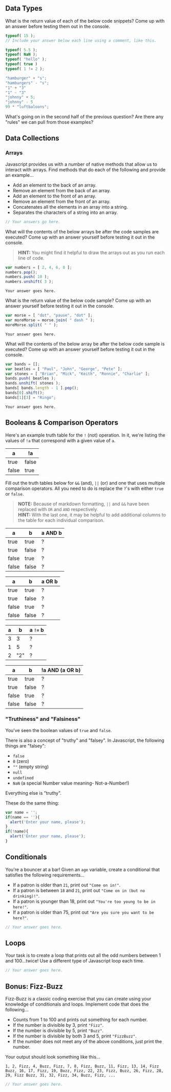 ## Data Types

What is the return value of each of the below code snippets? Come up with an answer before testing them out in the console.

```js
typeof( 15 );
// Include your answer below each line using a comment, like this.

typeof( 5.5 );
typeof( NaN );
typeof( "hello" );
typeof( true )
typeof( 1 != 2 );

"hamburger" + "s";
"hamburgers" - "s";
"1" + "3"
"1" - "3"
"johnny" + 5;
"johnny" - 5
99 * "luftbaloons";
```

What's going on in the second half of the previous question? Are there any "rules" we can pull from those examples?

## Data Collections

### Arrays

Javascript provides us with a number of native methods that allow us to interact with arrays. Find methods that do each of the following and provide an example...
* Add an element to the back of an array.
* Remove an element from the back of an array.
* Add an element to the front of an array.
* Remove an element from the front of an array.
* Concatenates all the elements in an array into a string.
* Separates the characters of a string into an array.

```js
// Your answers go here.
```

What will the contents of the below arrays be after the code samples are executed? Come up with an answer yourself before testing it out in the console.
> **HINT:** You might find it helpful to draw the arrays out as you run each line of code.

```js
var numbers = [ 2, 4, 6, 8 ];
numbers.pop();
numbers.push( 10 );
numbers.unshift( 3 );
```

```
Your answer goes here.
```

What is the return value of the below code sample? Come up with an answer yourself before testing it out in the console.

```js
var morse = [ "dot", "pause", "dot" ];
var moreMorse = morse.join( " dash " );
moreMorse.split( " " );
```

```
Your answer goes here.
```

What will the contents of the below array be after the below code sample is executed? Come up with an answer yourself before testing it out in the console.

```js
var bands = [];
var beatles = [ "Paul", "John", "George", "Pete" ];
var stones = [ "Brian", "Mick", "Keith", "Ronnie", "Charlie" ];
bands.push( beatles );
bands.unshift( stones );
bands[ bands.length - 1 ].pop();
bands[0].shift();
bands[1][3] = "Ringo";
```

```
Your answer goes here.
```

## Booleans & Comparison Operators

Here's an example truth table for the `!` (not) operation. In it, we're listing the values of `!a` that correspond with a given value of `a`.

|a|!a|
|---|---|
|true|false|
|false|true|

Fill out the truth tables below for `&&` (and), `||` (or) and one that uses multiple comparison operators. All you need to do is replace the `?`'s with either `true` or `false`.
> **NOTE:** Because of markdown formatting, `||` and `&&` have been replaced with `OR` and `AND` respectively.  
> **HINT:** With the last one, it may be helpful to add additional columns to the table for each individual comparison.  

| a | b | a AND b |
| --- | --- | --- |
| true | true | ? |
| true | false | ? |
| false | true | ? |
| false | false | ? |

|a|b|a OR b|
|---|---|---|
|true|true|?|
|true|false|?|
|false|true|?|
|false|false|?|

|a|b|a `!=` b|
|---|---|---|
|3|3|?|
|1|5|?|
|2|"2"|?|

|a|b|!a AND (a OR b)|
|---|---|---|
|true|true|?|
|true|false|?|
|false|true|?|
|false|false|?|

### "Truthiness" and "Falsiness"

You've seen the boolean values of `true` and `false`.

There is also a concept of "truthy" and "falsey". In Javascript, the following things are "falsey":

- `false`
- `0` (zero)
- `""` (empty string)
- `null`
- `undefined`
- `NaN` (a special Number value meaning- Not-a-Number!)

Everything else is "truthy".

These do the same thing:

```js
var name = '';
if(name == ''){
  alert('Enter your name, please');
}
if(!name){
  alert('Enter your name, please');
}
```

## Conditionals

You're a bouncer at a bar! Given an `age` variable, create a conditional that satisfies the following requirements...
* If a patron is older than `21`, print out `"Come on in!"`.
* If a patron is between `18` and `21`, print out `"Come on in (but no drinking)!"`.
* If a patron is younger than 18, print out `"You're too young to be in here!"`.
* If a patron is older than 75, print out `"Are you sure you want to be here?"`.

```js
// Your answer goes here.
```

## Loops

Your task is to create a loop that prints out all the odd numbers between 1 and 100...twice! Use a different type of Javascript loop each time.

```js
// Your answer goes here.
```

## Bonus: Fizz-Buzz
Fizz-Buzz is a classic coding exercise that you can create using your knowledge of conditionals and loops. Implement code that does the following...
* Counts from 1 to 100 and prints out something for each number.
* If the number is divisible by 3, print `"Fizz"`.
* If the number is divisible by 5, print `"Buzz"`.
* If the number is divisible by both 3 and 5, print `"FizzBuzz"`.
* If the number does not meet any of the above conditions, just print the number.

Your output should look something like this...
```
1, 2, Fizz, 4, Buzz, Fizz, 7, 8, Fizz, Buzz, 11, Fizz, 13, 14, Fizz Buzz, 16, 17, Fizz, 19, Buzz, Fizz, 22, 23, Fizz, Buzz, 26, Fizz, 28, 29, Fizz Buzz, 31, 32, Fizz, 34, Buzz, Fizz, ...
```

```js
// Your answer goes here.
```
